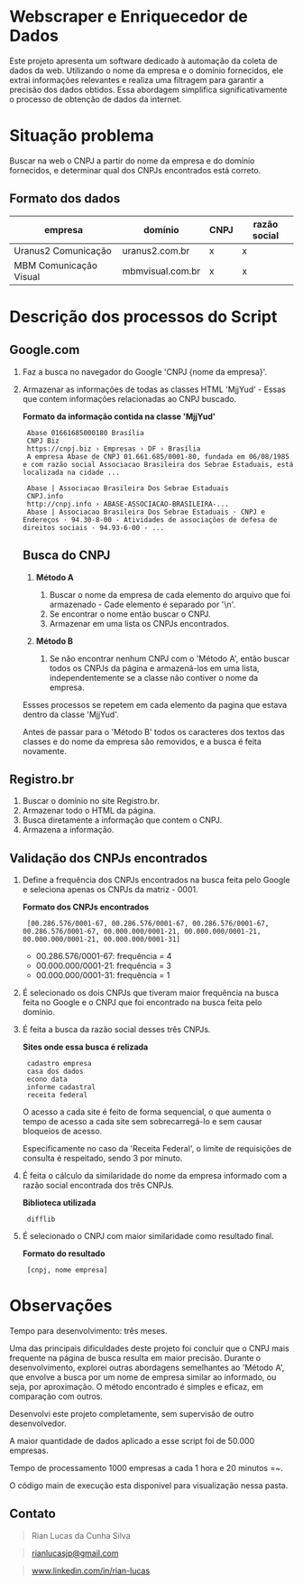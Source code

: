 # Webscraper e Enriquecedor de Dados

Este projeto apresenta um software dedicado à automação da coleta de dados da web. Utilizando o nome da empresa e o domínio fornecidos, ele extrai informações relevantes e realiza uma filtragem para garantir a precisão dos dados obtidos. Essa abordagem simplifica significativamente o processo de obtenção de dados da internet.

# Situação problema

Buscar na web o CNPJ a partir do nome da empresa e do domínio fornecidos, e determinar qual dos CNPJs encontrados está correto.

## Formato dos dados

| empresa                   | domínio             | CNPJ   | razão social   |
|---------------------------|---------------------|--------|----------------|
| Uranus2 Comunicação       | uranus2.com.br      | x      | x              |
| MBM Comunicação Visual    | mbmvisual.com.br    | x      | x              |

# Descrição dos processos do Script

## Google.com

1) Faz a busca no navegador do Google 'CNPJ {nome da empresa}'.
2) Armazenar as informações de todas as classes HTML 'MjjYud' - Essas que contem informações relacionadas ao CNPJ buscado.

    **Formato da informação contida na classe 'MjjYud'**

        Abase 01661685000180 Brasília
        CNPJ Biz
        https://cnpj.biz › Empresas › DF › Brasília
        A empresa Abase de CNPJ 01.661.685/0001-80, fundada em 06/08/1985 e com razão social Associacao Brasileira dos Sebrae Estaduais, está localizada na cidade ...

        Abase | Associacao Brasileira Dos Sebrae Estaduais
        CNPJ.info
        http://cnpj.info › ABASE-ASSOCIACAO-BRASILEIRA-...
        Abase | Associacao Brasileira Dos Sebrae Estaduais · CNPJ e Endereços · 94.30-8-00 - Atividades de associações de defesa de direitos sociais · 94.93-6-00 - ...


    ## Busca do CNPJ

    1) **Método A**
        1) Buscar o nome da empresa de cada elemento do arquivo que foi armazenado - Cade elemento é separado por '\n'.
        2) Se encontrar o nome então buscar o CNPJ.
        3) Armazenar em uma lista os CNPJs encontrados.

    2) **Método B**
        1) Se não encontrar nenhum CNPJ com o 'Método A', então buscar todos os CNPJs da página e armazená-los em uma lista, independentemente se a classe não contiver o nome da empresa.

    Essses processos se repetem em cada elemento da pagina que estava dentro da classe 'MjjYud'.
    
    Antes de passar para o 'Método B' todos os caracteres dos textos das classes e do nome da empresa são removidos, e a busca é feita novamente.
    

## Registro.br
1) Buscar o domínio no site Registro.br.
2) Armazenar todo o HTML da página.
3) Busca diretamente a informação que contem o CNPJ.
4) Armazena a informação.

## Validação dos CNPJs encontrados

1) Define a frequência dos CNPJs encontrados na busca feita pelo Google e seleciona apenas os CNPJs da matriz - 0001.

    **Formato dos CNPJs encontrados**
    
        [00.286.576/0001-67, 00.286.576/0001-67, 00.286.576/0001-67, 00.286.576/0001-67, 00.000.000/0001-21, 00.000.000/0001-21, 00.000.000/0001-21, 00.000.000/0001-31]   
    
    - 00.286.576/0001-67: frequência = 4
    - 00.000.000/0001-21: frequência = 3
    - 00.000.000/0001-31: frequência = 1
    
2) É selecionado os dois CNPJs que tiveram maior frequência na busca feita no Google e o CNPJ que foi encontrado na busca feita pelo domínio.

3) É feita a busca da razão social desses três CNPJs.

    **Sites onde essa busca é relizada**

        cadastro empresa
        casa dos dados
        econo data
        informe cadastral
        receita federal

    O acesso a cada site é feito de forma sequencial, o que aumenta o tempo de acesso a cada site sem sobrecarregá-lo e sem causar bloqueios de acesso.

    Especificamente no caso da 'Receita Federal', o limite de requisições de consulta é respeitado, sendo 3 por minuto.

4) É feita o cálculo da similaridade do nome da empresa informado com a razão social encontrada dos três CNPJs.

    **Biblioteca utilizada**

        difflib

5) É selecionado o CNPJ com maior similaridade como resultado final.

    **Formato do resultado**

        [cnpj, nome empresa]

# Observações

Tempo para desenvolvimento: três meses.

Uma das principais dificuldades deste projeto foi concluir que o CNPJ mais frequente na página de busca resulta em maior precisão. Durante o desenvolvimento, explorei outras abordagens semelhantes ao 'Método A', que envolve a busca por um nome de empresa similar ao informado, ou seja, por aproximação. O método encontrado é simples e eficaz, em comparação com outros.

Desenvolvi este projeto completamente, sem supervisão de outro desenvolvedor.

A maior quantidade de dados aplicado a esse script foi de 50.000 empresas.

Tempo de processamento 1000 empresas a cada 1 hora e 20 minutos =~.

O código main de execução esta disponível para visualização nessa pasta.

## Contato
> Rian Lucas da Cunha Silva

> rianlucasjp@gmail.com

> www.linkedin.com/in/rian-lucas
